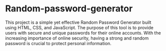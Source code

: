 # Random-password-generator
This project is a simple yet effective Random Password Generator built using HTML, CSS, and JavaScript. The purpose of this tool is to provide users with secure and unique passwords for their online accounts. With the increasing importance of online security, having a strong and random password is crucial to protect personal information.
